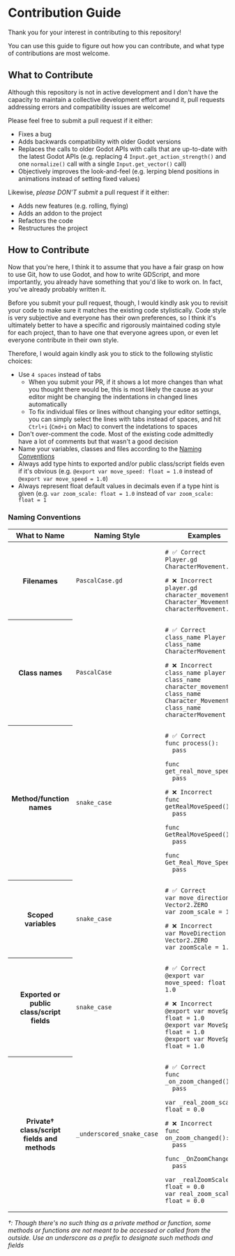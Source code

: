 # Contribution Guide
Thank you for your interest in contributing to this repository!

You can use this guide to figure out how you can contribute, and what type of contributions are most welcome.

## What to Contribute
Although this repository is not in active development and I don't have the capacity to maintain a collective development effort around it, pull requests addressing errors and compatibility issues are welcome!

Please feel free to submit a pull request if it either:
- Fixes a bug
- Adds backwards compatibility with older Godot versions
- Replaces the calls to older Godot APIs with calls that are up-to-date with the latest Godot APIs (e.g. replacing 4 `Input.get_action_strength()` and one `normalize()` call with a single `Input.get_vector()` call)
- Objectively improves the look-and-feel (e.g. lerping blend positions in animations instead of setting fixed values)

Likewise, *please DON'T submit* a pull request if it either:
- Adds new features (e.g. rolling, flying)
- Adds an addon to the project
- Refactors the code
- Restructures the project

## How to Contribute
Now that you're here, I think it to assume that you have a fair grasp on how to use Git, how to use Godot, and how to write GDScript, and more importantly, you already have something that you'd like to work on. In fact, you've already probably written it.

Before you submit your pull request, though, I would kindly ask you to revisit your code to make sure it matches the existing code stylistically. Code style is very subjective and everyone has their own preferences, so I think it's ultimately better to have a specific and rigorously maintained coding style for each project, than to have one that everyone agrees upon, or even let everyone contribute in their own style.

Therefore, I would again kindly ask you to stick to the following stylistic choices:
- Use `4 spaces` instead of tabs
	- When you submit your PR, if it shows a lot more changes than what you thought there would be, this is most likely the cause as your editor might be changing the indentations in changed lines automatically
	- To fix individual files or lines without changing your editor settings, you can simply select the lines with tabs instead of spaces, and hit `Ctrl+i` (`Cmd+i` on Mac) to convert the indetations to spaces
- Don't over-comment the code. Most of the existing code admittedly have a lot of comments but that wasn't a good decision
- Name your variables, classes and files according to the [Naming Conventions](#Naming_Conventions)
- Always add type hints to exported and/or public class/script fields even if it's obvious (e.g. `@export var move_speed: float = 1.0` instead of `@export var move_speed = 1.0`)
- Always represent float default values in decimals even if a type hint is given (e.g. `var zoom_scale: float = 1.0` instead of `var zoom_scale: float = 1`

### Naming Conventions

<table>
<thead>
<tr>
<th>What to Name</th>
<th>Naming Style</th>
<th>Examples</th>
</tr>
</thead>

<tbody>
<tr>
<th>Filenames</th>
<td><code>PascalCase.gd</code></td>
<td>

```
# ✅ Correct
Player.gd
CharacterMovement.gd

# ❌ Incorrect
player.gd
character_movement.gd
Character_Movement.gd
characterMovement.gd
```

</tr>

<tr>
<th>Class names</th>
<td><code>PascalCase</code></td>
<td>

```gdscript
# ✅ Correct
class_name Player
class_name CharacterMovement

# ❌ Incorrect
class_name player
class_name character_movement
class_name Character_Movement
class_name characterMovement
```

</td>
</tr>

<tr>
<th>Method/function names</th>
<td><code>snake_case</code></td>

<td>

```gdscript
# ✅ Correct
func process():
  pass

func get_real_move_speed():
  pass

# ❌ Incorrect
func getRealMoveSpeed():
  pass

func GetRealMoveSpeed():
  pass

func Get_Real_Move_Speed():
  pass
```

</td>
</tr>

<tr>
<th>Scoped variables</th>
<td><code>snake_case</code></td>
<td>

```gdscript
# ✅ Correct
var move_direction = Vector2.ZERO
var zoom_scale = 1.0

# ❌ Incorrect
var MoveDirection = Vector2.ZERO
var zoomScale = 1.0
```

</td>
</tr>

<tr>
<th>Exported or public class/script fields</th>
<td><code>snake_case</code></td>

<td>

```gdscript
# ✅ Correct
@export var move_speed: float = 1.0

# ❌ Incorrect
@export var moveSpeed: float = 1.0
@export var MoveSpeed: float = 1.0
@export var MoveSpeed: float = 1.0
```

</td>
</tr>

<tr>
<th>Private† class/script fields and methods</th>
<td><code>_underscored_snake_case</code></td>
<td>

```gdscript
# ✅ Correct
func _on_zoom_changed():
  pass

var _real_zoom_scale: float = 0.0

# ❌ Incorrect
func on_zoom_changed():
  pass

func _OnZoomChanged():
  pass

var _realZoomScale: float = 0.0
var real_zoom_scale: float = 0.0
```

</td>
</tr>
</tbody>
</table>


_†: Though there's no such thing as a private method or function, some methods or functions are not meant to be accessed or called from the outside. Use an underscore as a prefix to designate such methods and fields_
